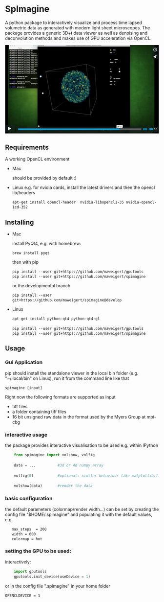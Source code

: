 # SpImagine

A python package to interactively visualize and process  time lapsed volumetric data as generated with modern light sheet microscopes. The package provides a generic 3D+t data viewer as well as denoising and deconvolution methods and makes use of GPU acceleration via OpenCL. 


[![Alt text for your video](poster_vimeo.png)](https://vimeo.com/126597994)

## Requirements

A working OpenCL environment

* Mac

	should be provided by default :)

* Linux
	e.g. for nvidia cards, install the latest drivers and then the opencl lib/headers

	```
	apt-get install opencl-header  nvidia-libopencl1-35 nvidia-opencl-icd-352
	```


	

## Installing



* Mac

	install PyQt4, e.g. with homebrew:
	```
	brew install pyqt
	```

	then with pip
	```
	pip install --user git+https://github.com/maweigert/gputools
	pip install --user git+https://github.com/maweigert/spimagine
	```

	or the developmental branch
	```
	pip install --user git+https://github.com/maweigert/spimagine@develop
	```
	
* Linux

	```
	apt-get install python-qt4 python-qt4-gl

	pip install --user git+https://github.com/maweigert/gputools
	pip install --user git+https://github.com/maweigert/spimagine
	```

## Usage

### Gui Application

pip should install the standalone viewer in the local bin folder (e.g. "~/.local/bin" on Linux), run it from the command line like that

```
spimagine [input]
```

Right now the following formats are supported as input 

- tiff files
- a folder containing tiff files
- 16 bit unsigned raw data in the format used by the Myers Group at mpi-cbg


### interactive usage

the package provides interactive visualisation to be used e.g. within IPython

```python 
	from spimagine import volshow, volfig

	data = ...          #3d or 4d numpy array
	
	volfig(0)           #optional: similar behaviour like matplotlib.figure, e.g. can be omitted
	
	volshow(data)       #render the data
````

### basic configuration 

the default parameters (colormap/render width...) can be set by creating the config file "$HOME/.spimagine" and populating it with the default values, e.g.

```opencldevice = 0
   max_steps  = 200
   width = 600
   colormap = hot
```

### setting the GPU to be used:

interactively:

```python 
	import gputools
	gputools.init_device(useDevice = 1)
```

or in the config file ".spimagine" in your home folder

    OPENCLDEVICE = 1
